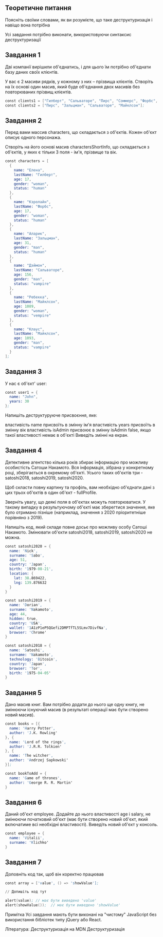 ## Теоретичне питання
Поясніть своїми словами, як ви розумієте, що таке деструктуризація і навіщо вона потрібна

Усі завдання потрібно виконати, використовуючи синтаксис деструктуризації
## Завдання 1
Дві компанії вирішили об'єднатись, і для цього їм потрібно об'єднати базу даних своїх клієнтів.

У вас є 2 масиви рядків, у кожному з них – прізвища клієнтів. Створіть на їх основі один масив, який буде об'єднання двох масивів без повторюваних прізвищ клієнтів.
````s
const clients1 = ["Гилберт", "Сальваторе", "Пирс", "Соммерс", "Форбс", "Донован", "Беннет"];
const clients2 = ["Пирс", "Зальцман", "Сальваторе", "Майклсон"];
````
## Завдання 2
Перед вами массив characters, що складається з об'єктів. Кожен об'єкт описує одного персонажа.

Створіть на його основі масив charactersShortInfo, що складається з об'єктів, у яких є тільки 3 поля - ім'я, прізвище та вік. 
````s
const characters = [
  {
    name: "Елена",
    lastName: "Гилберт",
    age: 17, 
    gender: "woman",
    status: "human"
  },
  {
    name: "Кэролайн",
    lastName: "Форбс",
    age: 17,
    gender: "woman",
    status: "human"
  },
  {
    name: "Аларик",
    lastName: "Зальцман",
    age: 31,
    gender: "man",
    status: "human"
  },
  {
    name: "Дэймон",
    lastName: "Сальваторе",
    age: 156,
    gender: "man",
    status: "vampire"
  },
  {
    name: "Ребекка",
    lastName: "Майклсон",
    age: 1089,
    gender: "woman",
    status: "vempire"
  },
  {
    name: "Клаус",
    lastName: "Майклсон",
    age: 1093,
    gender: "man",
    status: "vampire"
  }
];
````
## Завдання 3
У нас є об'єкт' user:

````s
const user1 = {
  name: "John",
  years: 30
};
````
Напишіть деструктуруюче присвоєння, яке:

властивість name присвоїть в змінну ім'я
властивість years присвоїть в змінну вік
властивість isAdmin присвоює в змінну isAdmin false, якщо такої властивості немає в об'єкті
Виведіть змінні на екран.

## Завдання 4
Детективне агентство кілька років збирає інформацію про можливу особистість Сатоши Накамото. Вся інформація, зібрана у конкретному році, зберігається в окремому об'єкті. Усього таких об'єктів три - satoshi2018, satoshi2019, satoshi2020.

Щоб скласти повну картину та профіль, вам необхідно об'єднати дані з цих трьох об'єктів в один об'єкт - fullProfile.

Зверніть увагу, що деякі поля в об'єктах можуть повторюватися. У такому випадку в результуючому об'єкті має зберегтися значення, яке було отримано пізніше (наприклад, значення з 2020 пріоритетніше порівняно з 2019).

Напишіть код, який складе повне досьє про можливу особу Сатоші Накамото. Змінювати об'єкти satoshi2018, satoshi2019, satoshi2020 не можна.
````s
const satoshi2020 = {
  name: 'Nick',
  surname: 'Sabo',
  age: 51,
  country: 'Japan',
  birth: '1979-08-21',
  location: {
    lat: 38.869422, 
    lng: 139.876632
  }
}

const satoshi2019 = {
  name: 'Dorian',
  surname: 'Nakamoto',
  age: 44,
  hidden: true,
  country: 'USA',
  wallet: '1A1zP1eP5QGefi2DMPTfTL5SLmv7DivfNa',
  browser: 'Chrome'
}

const satoshi2018 = {
  name: 'Satoshi',
  surname: 'Nakamoto', 
  technology: 'Bitcoin',
  country: 'Japan',
  browser: 'Tor',
  birth: '1975-04-05'
}
````
## Завдання 5
Дано масив книг. Вам потрібно додати до нього ще одну книгу, не змінюючи існуючий масив (в результаті операції має бути створено новий масив).
````s
const books = [{
  name: 'Harry Potter',
  author: 'J.K. Rowling'
}, {
  name: 'Lord of the rings',
  author: 'J.R.R. Tolkien'
}, {
  name: 'The witcher',
  author: 'Andrzej Sapkowski'
}];

const bookToAdd = {
  name: 'Game of thrones',
  author: 'George R. R. Martin'
}
````
## Завдання 6
Даний об'єкт employee. Додайте до нього властивості age і salary, не змінюючи початковий об'єкт (має бути створено новий об'єкт, який включатиме всі необхідні властивості). Виведіть новий об'єкт у консоль.
````s
const employee = {
  name: 'Vitalii',
  surname: 'Klichko'
}
````
## Завдання 7
Доповніть код так, щоб він коректно працював
````s
const array = ['value', () => 'showValue'];

// Допишіть код тут

alert(value); // має бути виведено 'value'
alert(showValue());  // має бути виведено 'showValue'
````
Примітка
Усі завдання мають бути виконані на "чистому" JavaScript без використання бібліотек типу jQuery або React.

Література:
Деструктуризація на MDN
Деструктуризація
